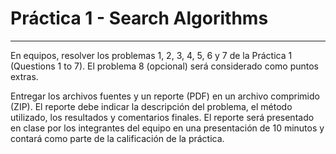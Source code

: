 # Práctica 1 - Search Algorithms
---
En equipos, resolver los problemas 1, 2, 3, 4, 5, 6 y 7 de la Práctica 1 (Questions 1 to 7). El problema 8 (opcional) será considerado como puntos extras.

Entregar los archivos fuentes y un reporte (PDF) en un archivo comprimido (ZIP). El reporte debe indicar la descripción del problema, el método utilizado, los resultados y comentarios finales. El reporte será presentado en clase por los integrantes del equipo en una presentación de 10 minutos y contará como parte de la calificación de la práctica.